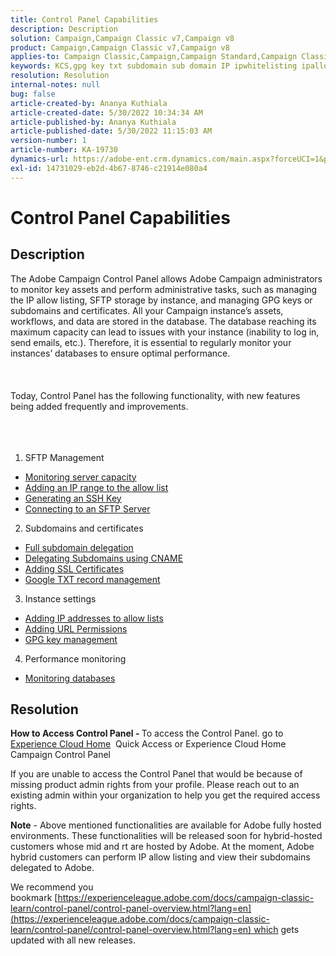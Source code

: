 ```yaml
---
title: Control Panel Capabilities
description: Description
solution: Campaign,Campaign Classic v7,Campaign v8
product: Campaign,Campaign Classic v7,Campaign v8
applies-to: Campaign Classic,Campaign,Campaign Standard,Campaign Classic v7,Campaign v8
keywords: KCS,gpg key txt subdomain sub domain IP ipwhitelisting ipallowlisting ip allow listing database workflow delegation cname csr ssl sftp txt url permission monitoring throughput
resolution: Resolution
internal-notes: null
bug: false
article-created-by: Ananya Kuthiala
article-created-date: 5/30/2022 10:34:34 AM
article-published-by: Ananya Kuthiala
article-published-date: 5/30/2022 11:15:03 AM
version-number: 1
article-number: KA-19730
dynamics-url: https://adobe-ent.crm.dynamics.com/main.aspx?forceUCI=1&pagetype=entityrecord&etn=knowledgearticle&id=dc750617-04e0-ec11-bb3d-000d3a33df98
exl-id: 14731029-eb2d-4b67-8746-c21914e080a4
---
```

# Control Panel Capabilities

## Description


The Adobe Campaign Control Panel allows Adobe Campaign administrators to monitor key assets and perform administrative tasks, such as managing the IP allow listing, SFTP storage by instance, and managing GPG keys or subdomains and certificates. All your Campaign instance’s assets, workflows, and data are stored in the database. The database reaching its maximum capacity can lead to issues with your instance (inability to log in, send emails, etc.). Therefore, it is essential to regularly monitor your instances’ databases to ensure optimal performance.
<br><br> <br><br>
Today, Control Panel has the following functionality, with new features being added frequently and improvements.
<br><br> <br><br>
1. SFTP Management

- [Monitoring server capacity](https://experienceleague.adobe.com/docs/campaign-classic-learn/control-panel/sftp-management/monitoring-server-capacity.html?lang=en)
- [Adding an IP range to the allow list](https://experienceleague.adobe.com/docs/campaign-classic-learn/control-panel/sftp-management/adding-ip-range-to-allow-list.html?lang=en)
- [Generating an SSH Key](https://experienceleague.adobe.com/docs/campaign-classic-learn/control-panel/sftp-management/generate-ssh-key.html?lang=en)
- [Connecting to an SFTP Server](https://experienceleague.adobe.com/docs/campaign-classic-learn/control-panel/sftp-management/connect-to-sftp-server.html?lang=en)




2. Subdomains and certificates

- [Full subdomain delegation](https://experienceleague.adobe.com/docs/campaign-classic-learn/control-panel/subdomains-and-certificates/subdomain-delegation.html?lang=en)
- [Delegating Subdomains using CNAME](https://experienceleague.adobe.com/docs/campaign-classic-learn/control-panel/subdomains-and-certificates/delegating-subdomains-using-cname.html?lang=en)
- [Adding SSL Certificates](https://experienceleague.adobe.com/docs/campaign-classic-learn/control-panel/subdomains-and-certificates/adding-ssl-certificates.html?lang=en)
- [Google TXT record management](https://experienceleague.adobe.com/docs/campaign-classic-learn/control-panel/subdomains-and-certificates/google-txt-record-management.html?lang=en)




3. Instance settings

- [Adding IP addresses to allow lists](https://experienceleague.adobe.com/docs/campaign-classic-learn/control-panel/instance-settings/ip-allow-listing.html?lang=en)
- [Adding URL Permissions](https://experienceleague.adobe.com/docs/campaign-classic-learn/control-panel/instance-settings/adding-url-permissions.html?lang=en)
- [GPG key management](https://experienceleague.adobe.com/docs/campaign-classic-learn/control-panel/instance-settings/gpg-key-management/gpg-key-management-overview.html?lang=en)




4. Performance monitoring

- [Monitoring databases](https://experienceleague.adobe.com/docs/campaign-classic-learn/control-panel/performance-monitoring/monitoring-databases.html?lang=en)





## Resolution


<b>How to Access Control Panel - </b>To access the Control Panel. go to [Experience Cloud Home](https://experiencecloud.adobe.com)  Quick Access or Experience Cloud Home  Campaign  Control Panel

If you are unable to access the Control Panel that would be because of missing product admin rights from your profile. Please reach out to an existing admin within your organization to help you get the required access rights.

<b>Note</b> - Above mentioned functionalities are available for Adobe fully hosted environments. These functionalities will be released soon for hybrid-hosted customers whose mid and rt are hosted by Adobe. At the moment, Adobe hybrid customers can perform IP allow listing and view their subdomains delegated to Adobe.

We recommend you bookmark [https://experienceleague.adobe.com/docs/campaign-classic-learn/control-panel/control-panel-overview.html?lang=en](https://experienceleague.adobe.com/docs/campaign-classic-learn/control-panel/control-panel-overview.html?lang=en) which gets updated with all new releases.
